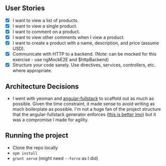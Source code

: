 
## User Stories ##
- [X] I want to view a list of products.
- [X] I want to view a single product.
- [X] I want to comment on a product.
- [X] I want to view other comments when I view a product.
- [X] I want to create a product with a name, description, and price (assume USD).
- [X] Communicate with HTTP to a backend. (Note: can be mocked for this exercise - use ngMockE2E and $httpBackend)
- [X] Structure your code sanely. Use directives, services, controllers, etc. where appropriate.

## Architecture Decisions ##
- I went with yeoman and [angular-fullstack](https://github.com/DaftMonk/generator-angular-fullstack) to scaffold out as much as possible. Given the time constraint, it made sense to avoid writing as much boilerplate as possible. I'm not a huge fan of the project structure that the angular-fullstack generator enforces ([this is better imo](https://github.com/johnpapa/angularjs-styleguide)) but it was a compromise I made for agility.


## Running the project ##
- Clone the repo locally
- `npm install`
- `grunt serve` (might need `--force` as I did)
